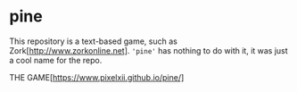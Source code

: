 # pine

This repository is a text-based game, such as Zork[http://www.zorkonline.net]. ```` 'pine' ```` has nothing to do with it, it was just a cool name for the repo.

THE GAME[https://www.pixelxii.github.io/pine/]
